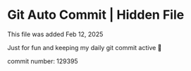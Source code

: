 # Git Auto Commit | Hidden File

This file was added Feb 12, 2025

Just for fun and keeping my daily git commit active 🤪

commit number: 129395
